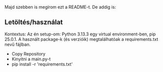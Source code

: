 Majd szebben is megírom ezt a README-t. De addig is:

## Letöltés/használat

Kontextus: Az én setup-om: Python 3.13.3 egy virtual environment-ben, pip 25.0.1. A használt package-k (és verzióik) megtalálhatóak a requirements.txt nevű fájlban.

* Copy Repository
* Kinyitni a main.py-t
* pip install -r 'requirements.txt'

